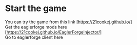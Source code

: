 # Start the game
You can try the game from this link
   [https://21cookej.github.io/]<br>
Get the eaglerforge mods here
   [https://21cookej.github.io/EaglerForgeInjector/]<br>
Go to eaglerforge client here
   

